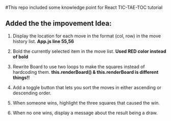 #This repo included some knowledge point for React TIC-TAE-TOC tutorial

## Added the the impovement Idea:

1. Display the location for each move in the format (col, row) in the move history list.
   **App.js line 55,56**

2. Bold the currently selected item in the move list.
   **Used RED color instead of bold**

3. Rewrite Board to use two loops to make the squares instead of hardcoding them.
   **this.renderBoard() & this.renderBoard is different things!!**

4. Add a toggle button that lets you sort the moves in either ascending or descending order.
   
5. When someone wins, highlight the three squares that caused the win.

6. When no one wins, display a message about the result being a draw.
